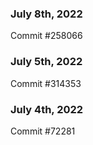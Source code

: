 ### July 8th, 2022

Commit #258066

### July 5th, 2022

Commit #314353


### July 4th, 2022

Commit #72281
